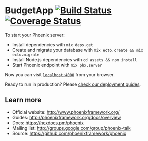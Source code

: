 # BudgetApp [![Build Status](https://travis-ci.org/djordje/budget_app.backend.svg?branch=master)](https://travis-ci.org/djordje/budget_app.backend) [![Coverage Status](https://coveralls.io/repos/github/djordje/budget_app.backend/badge.svg?branch=master)](https://coveralls.io/github/djordje/budget_app.backend?branch=master)

To start your Phoenix server:

  * Install dependencies with `mix deps.get`
  * Create and migrate your database with `mix ecto.create && mix ecto.migrate`
  * Install Node.js dependencies with `cd assets && npm install`
  * Start Phoenix endpoint with `mix phx.server`

Now you can visit [`localhost:4000`](http://localhost:4000) from your browser.

Ready to run in production? Please [check our deployment guides](http://www.phoenixframework.org/docs/deployment).

## Learn more

  * Official website: http://www.phoenixframework.org/
  * Guides: http://phoenixframework.org/docs/overview
  * Docs: https://hexdocs.pm/phoenix
  * Mailing list: http://groups.google.com/group/phoenix-talk
  * Source: https://github.com/phoenixframework/phoenix
